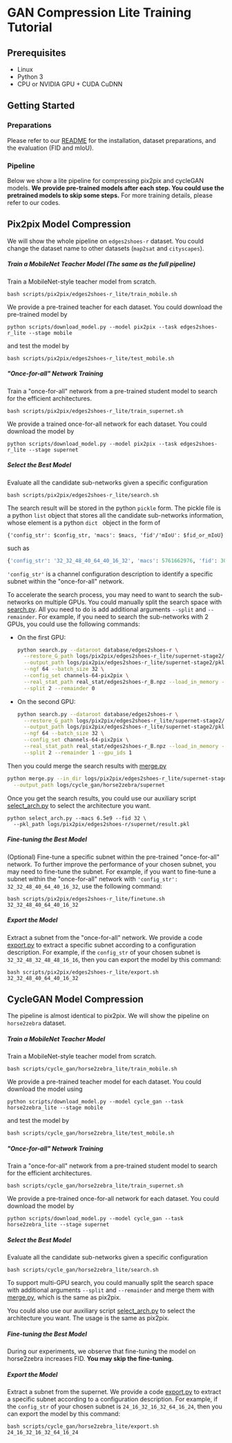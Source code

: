 # GAN Compression Lite Training Tutorial
## Prerequisites

* Linux
* Python 3
* CPU or NVIDIA GPU + CUDA CuDNN

## Getting Started

### Preparations

Please refer to our [README](../README.md) for the installation, dataset preparations, and the evaluation (FID and mIoU).

### Pipeline

Below we show a lite pipeline for compressing pix2pix and cycleGAN models. **We provide pre-trained models after each step. You could use the pretrained models to skip some steps.** For more training details, please refer to our codes.

## Pix2pix Model Compression

We will show the whole pipeline on `edges2shoes-r` dataset. You could change the dataset name to other datasets (`map2sat` and `cityscapes`).

##### Train a MobileNet Teacher Model (The same as the full pipeline)

Train a MobileNet-style teacher model from scratch.
```shell
bash scripts/pix2pix/edges2shoes-r_lite/train_mobile.sh
```
We provide a pre-trained teacher for each dataset. You could download the pre-trained model by
```shell
python scripts/download_model.py --model pix2pix --task edges2shoes-r_lite --stage mobile
```

and test the model by

```shell
bash scripts/pix2pix/edges2shoes-r_lite/test_mobile.sh
```

##### "Once-for-all" Network Training

Train a "once-for-all" network from a pre-trained student model to search for the efficient architectures.

```shell
bash scripts/pix2pix/edges2shoes-r_lite/train_supernet.sh
```

We provide a trained once-for-all network for each dataset. You could download the model by

```shell
python scripts/download_model.py --model pix2pix --task edges2shoes-r_lite --stage supernet
```

##### Select the Best Model

Evaluate all the candidate sub-networks given a specific configuration

```shell
bash scripts/pix2pix/edges2shoes-r_lite/search.sh
```

The search result will be stored in the python `pickle` form. The pickle file is a python `list` object that stores all the candidate sub-networks information, whose element is a python `dict ` object in the form of

```
{'config_str': $config_str, 'macs': $macs, 'fid'/'mIoU': $fid_or_mIoU}
```

such as

```python
{'config_str': '32_32_48_40_64_40_16_32', 'macs': 5761662976, 'fid': 30.594936138634836}
```

`'config_str'` is a channel configuration description to identify a specific subnet within the "once-for-all" network.

To accelerate the search process, you may need to want to search the sub-networks on multiple GPUs. You could manually split the search space with [search.py](../search.py). All you need to do is add additional arguments `--split` and `--remainder`. For example, if you need to search the sub-networks  with 2 GPUs, you could use the following commands:

* On the first GPU:

  ```bash
  python search.py --dataroot database/edges2shoes-r \
    --restore_G_path logs/pix2pix/edges2shoes-r_lite/supernet-stage2/checkpoints/latest_net_G.pth \
    --output_path logs/pix2pix/edges2shoes-r_lite/supernet-stage2/pkls/result0.pkl \
    --ngf 64 --batch_size 32 \
    --config_set channels-64-pix2pix \
    --real_stat_path real_stat/edges2shoes-r_B.npz --load_in_memory --budget 6.5e9 \
    --split 2 --remainder 0
  ```

* On the second GPU:

  ```bash
  python search.py --dataroot database/edges2shoes-r \
    --restore_G_path logs/pix2pix/edges2shoes-r_lite/supernet-stage2/checkpoints/latest_net_G.pth \
    --output_path logs/pix2pix/edges2shoes-r_lite/supernet-stage2/pkls/result1.pkl \
    --ngf 64 --batch_size 32 \
    --config_set channels-64-pix2pix \
    --real_stat_path real_stat/edges2shoes-r_B.npz --load_in_memory --budget 6.5e9 \
    --split 2 --remainder 1 --gpu_ids 1
  ```

Then you could merge the search results with [merge.py](../merge.py)

```bash
python merge.py --in_dir logs/pix2pix/edges2shoes-r_lite/supernet-stage2/pkls \
  --output_path logs/cycle_gan/horse2zebra/supernet
```

Once you get the search results, you could use our auxiliary script [select_arch.py](../select_arch.py) to select the architecture you want.

```shell
python select_arch.py --macs 6.5e9 --fid 32 \ 
  --pkl_path logs/pix2pix/edges2shoes-r/supernet/result.pkl
```

##### Fine-tuning the Best Model

(Optional) Fine-tune a specific subnet within the pre-trained "once-for-all" network. To further improve the performance of your chosen subnet, you may need to fine-tune the subnet. For example, if you want to fine-tune a subnet within the "once-for-all" network with `'config_str': 32_32_48_40_64_40_16_32`, use the following command:

```shell
bash scripts/pix2pix/edges2shoes-r_lite/finetune.sh 32_32_48_40_64_40_16_32
```

##### Export the Model

Extract a subnet from the "once-for-all" network. We provide a code [export.py](../export.py) to extract a specific subnet according to a configuration description. For example, if the `config_str` of your chosen subnet is `32_32_48_32_48_48_16_16`, then you can export the model by this command:

```shell
bash scripts/pix2pix/edges2shoes-r_lite/export.sh 32_32_48_40_64_40_16_32
```

## CycleGAN Model Compression

The pipeline is almost identical to pix2pix. We will show the pipeline on `horse2zebra` dataset.

##### Train a MobileNet Teacher Model

Train a MobileNet-style teacher model from scratch.

```shell
bash scripts/cycle_gan/horse2zebra_lite/train_mobile.sh
```

We provide a pre-trained teacher model for each dataset. You could download the model using

```shell
python scripts/download_model.py --model cycle_gan --task horse2zebra_lite --stage mobile
```

and test the model by

```shell
bash scripts/cycle_gan/horse2zebra_lite/test_mobile.sh
```

##### "Once-for-all" Network Training

Train a "once-for-all" network from a pre-trained student model to search for the efficient architectures.

```shell
bash scripts/cycle_gan/horse2zebra_lite/train_supernet.sh
```

We provide a pre-trained once-for-all network for each dataset. You could download the model by

```shell
python scripts/download_model.py --model cycle_gan --task horse2zebra_lite --stage supernet
```

##### Select the Best Model

Evaluate all the candidate sub-networks given a specific configuration

```shell
bash scripts/cycle_gan/horse2zebra_lite/search.sh
```
To support multi-GPU search, you could manually split the search space with additional arguments `--split` and `--remainder` and merge them with [merge.py](../merge.py), which is the same as pix2pix.

You could also use our auxiliary script [select_arch.py](../select_arch.py) to select the architecture you want. The usage is the same as pix2pix.

##### Fine-tuning the Best Model

During our experiments, we observe that fine-tuning the model on horse2zebra increases FID.  **You may skip the fine-tuning.**

##### Export the Model

Extract a subnet from the supernet. We provide a code [export.py](../export.py) to extract a specific subnet according to a configuration description. For example, if the `config_str` of your chosen subnet is `24_16_32_16_32_64_16_24`, then you can export the model by this command:

```shell
bash scripts/cycle_gan/horse2zebra_lite/export.sh 24_16_32_16_32_64_16_24
```
